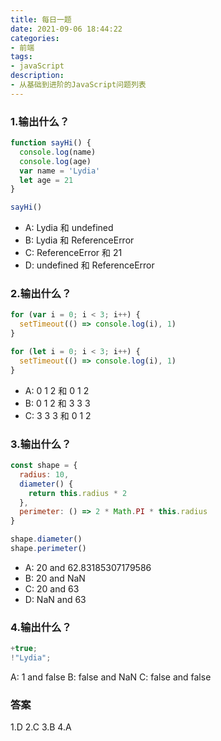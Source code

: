 ```yaml
---
title: 每日一题
date: 2021-09-06 18:44:22
categories:
- 前端
tags:
- javaScript
description: 
- 从基础到进阶的JavaScript问题列表
---
```


### 1.输出什么？

```javaScript
function sayHi() {
  console.log(name)
  console.log(age)
  var name = 'Lydia'
  let age = 21
}

sayHi()

```
- A: Lydia 和 undefined
- B: Lydia 和 ReferenceError
- C: ReferenceError 和 21
- D: undefined 和 ReferenceError

### 2.输出什么？

```javaScript
for (var i = 0; i < 3; i++) {
  setTimeout(() => console.log(i), 1)
}

for (let i = 0; i < 3; i++) {
  setTimeout(() => console.log(i), 1)
}

```
- A: 0 1 2 和 0 1 2
- B: 0 1 2 和 3 3 3
- C: 3 3 3 和 0 1 2

### 3.输出什么？

```javaScript
const shape = {
  radius: 10,
  diameter() {
    return this.radius * 2
  },
  perimeter: () => 2 * Math.PI * this.radius
}

shape.diameter()
shape.perimeter()

```
- A: 20 and 62.83185307179586
- B: 20 and NaN
- C: 20 and 63
- D: NaN and 63

### 4.输出什么？

```javaScript
+true;
!"Lydia";
```

A: 1 and false
B: false and NaN
C: false and false

### 答案
1.D 2.C 3.B 4.A
